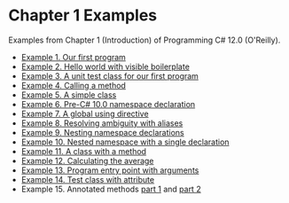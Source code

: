 # Chapter 1 Examples

Examples from Chapter 1 (Introduction) of Programming C# 12.0 (O'Reilly).

* [Example 1. Our first program](HelloWorld/Program.cs)
* [Example 2. Hello world with visible boilerplate](VisibleBoilerplate/Program.cs)
* [Example 3. A unit test class for our first program](Averages/Averages.Tests/WhenCalculatingAverages.cs)
* [Example 4. Calling a method](Averages/Averages.Tests/WhenCalculatingAverages.cs#L12)
* [Example 5. A simple class](Before/AverageCalculator.cs)
* [Example 6. Pre-C# 10.0 namespace declaration](VisibleBoilerplate/AverageCalculator.cs)
* [Example 7. A global using directive](VisibleBoilerplate/GlobalUsingStatement.cs)
* [Example 8. Resolving ambiguity with aliases](Namespaces/MyApp/Ambiguity.cs#L1-L4)
* [Example 9. Nesting namespace declarations](Namespaces/MyApp/Storage/NestedNamespaces.cs)
* [Example 10. Nested namespace with a single declaration](Namespaces/MyApp/Storage/DottedNestedNamespaces.cs#L1)
* [Example 11. A class with a method](Before/AverageCalculator.cs#L3-L9)
* [Example 12. Calculating the average](Averages/Averages/AverageCalculator.cs#L7)
* [Example 13. Program entry point with arguments](Averages/Averages/Program.cs)
* [Example 14. Test class with attribute](Averages/Averages.Tests/WhenCalculatingAverages.cs#L5-L7)
* Example 15. Annotated methods [part 1](Averages/Averages.Tests/WhenCalculatingAverages.cs#L8-L9) and [part 2](Averages/Averages.Tests/WhenCalculatingAverages.cs#L16-L17)
